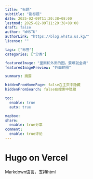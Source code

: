 ```yaml
---
title: "标题"
subtitle: "副标题"
date: 2025-02-09T11:20:38+08:00
lastmod: 2025-02-09T11:20:38+08:00
draft: false
author: "WHSTU"
authorLink: "https://blog.whstu.us.kg/"
license: ""

tags: ["标签"]
categories: ["分类"]

featuredImage: "里面和外面的图，要填就全填"
featuredImagePreview: "外面的图"

summary: 摘要

hiddenFromHomePage: false在主页中隐藏
hiddenFromSearch: false在搜索中隐藏

toc:
  enable: true
  auto: true

mapbox:
share:
  enable: true分享
comment:
  enable: true评论
---
```


# Hugo on Vercel
Markdown语言，支持html
